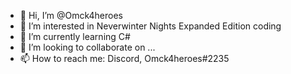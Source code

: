 - 👋 Hi, I’m @Omck4heroes
- 👀 I’m interested in Neverwinter Nights Expanded Edition coding
- 🌱 I’m currently learning C#
- 💞️ I’m looking to collaborate on ...
- 📫 How to reach me: Discord, Omck4heroes#2235

<!---
Omck4heroes/Omck4heroes is a ✨ special ✨ repository because its `README.md` (this file) appears on your GitHub profile.
You can click the Preview link to take a look at your changes.
--->
